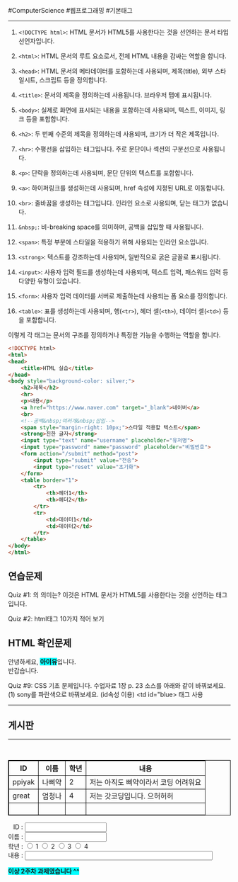 #ComputerScience #웹프로그래밍 #기본태그 

---
1. `<!DOCTYPE html>`: HTML 문서가 HTML5를 사용한다는 것을 선언하는 문서 타입 선언자입니다.

2. `<html>`: HTML 문서의 루트 요소로서, 전체 HTML 내용을 감싸는 역할을 합니다.

3. `<head>`: HTML 문서의 메타데이터를 포함하는데 사용되며, 제목(title), 외부 스타일시트, 스크립트 등을 정의합니다.

4. `<title>`: 문서의 제목을 정의하는데 사용됩니다. 브라우저 탭에 표시됩니다.

5. `<body>`: 실제로 화면에 표시되는 내용을 포함하는데 사용되며, 텍스트, 이미지, 링크 등을 포함합니다.

6. `<h2>`: 두 번째 수준의 제목을 정의하는데 사용되며, 크기가 더 작은 제목입니다.

7. `<hr>`: 수평선을 삽입하는 태그입니다. 주로 문단이나 섹션의 구분선으로 사용됩니다.

8. `<p>`: 단락을 정의하는데 사용되며, 문단 단위의 텍스트를 포함합니다.

9. `<a>`: 하이퍼링크를 생성하는데 사용되며, href 속성에 지정된 URL로 이동합니다.

10. `<br>`: 줄바꿈을 생성하는 태그입니다. 인라인 요소로 사용되며, 닫는 태그가 없습니다.

11. `&nbsp;`: 비-breaking space를 의미하며, 공백을 삽입할 때 사용됩니다.

12. `<span>`: 특정 부분에 스타일을 적용하기 위해 사용되는 인라인 요소입니다.

13. `<strong>`: 텍스트를 강조하는데 사용되며, 일반적으로 굵은 글꼴로 표시됩니다.

14. `<input>`: 사용자 입력 필드를 생성하는데 사용되며, 텍스트 입력, 패스워드 입력 등 다양한 유형이 있습니다.

15. `<form>`: 사용자 입력 데이터를 서버로 제출하는데 사용되는 폼 요소를 정의합니다.

16. `<table>`: 표를 생성하는데 사용되며, 행(`<tr>`), 헤더 셀(`<th>`), 데이터 셀(`<td>`) 등을 포함합니다.

이렇게 각 태그는 문서의 구조를 정의하거나 특정한 기능을 수행하는 역할을 합니다.

```html
<!DOCTYPE html>
<html>
<head>
    <title>HTML 실습</title>
</head>
<body style="background-color: silver;">
    <h2>제목</h2>
    <hr>
    <p>내용</p>
    <a href="https://www.naver.com" target="_blank">네이버</a>
    <br>
    <!--공백&nbsp;여러개&nbsp;삽입-->
    <span style="margin-right: 10px;">스타일 적용할 텍스트</span>
    <strong>진한 글자</strong>
    <input type="text" name="username" placeholder="유저명">
    <input type="password" name="password" placeholder="비밀번호">
    <form action="/submit" method="post">
        <input type="submit" value="전송">
        <input type="reset" value="초기화">
    </form>
    <table border="1">
        <tr>
            <th>헤더1</th>
            <th>헤더2</th>
        </tr>
        <tr>
            <td>데이터1</td>
            <td>데이터2</td>
        </tr>
    </table>
</body>
</html>
```

## 연습문제

Quiz #1: <!DOCTYPE html>의 의미는?
	이것은 HTML 문서가 HTML5를 사용한다는 것을 선언하는 태그입니다.

Quiz #2: html태그 10가지 적어 보기
	<head> <style> <body> <meta> <title> <a href> <table> <br> <hr> <form>

Quiz #3: html 주석 작성 방법은?
	<!-- 나는 주석 입니다. -->

Quiz #4: ‘이동’이라는 글자를 누르면 새 탭이 열리면서 다른 페이지(new.html)로 링크하게 만드는 html 코딩 한 줄을 적어보세요.
	<a href="new.html" target="_blank">이동

Quiz #5: type속성의 값이 submit인 button 태그는 화면에 버튼모양으로 보입니다. 이 버튼을 클릭하면 어떤 결과가 나올까요? 그리고 type속성의 값이 reset인 버튼을 클릭하면 어떤 결과가 나올까요?
	submit : 해당 버튼이 포함된 <form> 요소의 데이터가 method 방법으로 action 주소에 제출됩니다.
	reset : 해당 버튼이 포함된 폼의 입력 내용이 초기화됩니다.

Quiz #6: 화면 전체를 "lime" 색상으로 설정하려면 어느 태그에 어떤 코딩을 추가해야 할까요?
(1) body 태그 안에 적는 방법
	<body style="background-color:lime">

(2) CSS 부분을 따로 style태그로 분리
	<style>
	    body {background-color:lime;}

(3) CSS 부분을 다른 파일로 분리
	<head><link rel="stylesheet" href="1.css"></head>
	
	1.css
	@charset "UTF-8";
	body{background-color:lime;}

Quiz #7: 아래 화면 처럼 나오게 코딩해보세요.
1장 확인문제 7
- 맨/워먼 중 하나만 선택할 수 있고, 식성 3개 중 하나만 선택할
수 있도록 하려면 name속성을 어떻게 설정하면 되나요?
- value속성의 값은 영어로 넣으세요.
	<body><form action="" method="">
	    성별: <input type="radio" name="gender" value="man">맨
	        <input type="radio" name="gender" value="waman">워먼<br>
	    식성: <input type="radio" name="food" value="meet">고기only
	        <input type="radio" name="food" value="vat">채소only
	        <input type="radio" name="food" value="all">뭐든

Quiz #8: 좌측 소스를 수정해서 우측 화면이 나오도록 하세요
	<h2>HTML 확인문제</h2>
	안녕하세요, 아이유입니다.
	반값습니다!
	<style>
	    h2 {background-color:yellow; color:gray}
	    strong {background-color:aqua;}
	</style>
	<body><h2>HTML 확인문제</h2>
	    안녕하세요, <strong>아이유</strong>입니다.<br>반갑습니다.

Quiz #9: CSS 기초 문제입니다.
수업자료 1장 p. 23 소스를 아래와 같이 바꿔보세요.
(1) sony를 파란색으로 바꿔보세요. (id속성 이용)
	 <td id="blue> 태그 사용 <style>태그에서 #blue 선언 
(2) sony외에 손흥민도 파란색으로 바꿔보세요.
	(class 속성 이용)
	<td class="blue">태그 사용 <style>태그에서 .blue 선언

Quiz #10: 첫 과제!
    (1) 좌측화면하고 최대한 똑같이 구현
    (2) 타이틀에는 본인 학번 이름
    (3) form은 넣어도 되고 안 넣어도 무관
    (4) 테이블은 4행 4열입니다. 들어있는 내용은 개성있게 바꿔보세요.
    (5) ID : 앞부분에 &nbsp;를 넣어서 ID, 이름, 학년, 내용 세로 줄 최대한 정렬되도록
    (6) type= ”text” 박스 크기 조절은 size=50 이런 식으로 속성 넣어주시면 됩니다.
    (7) 맨 마지막 라인(이상 2주차...) 진하게
    (8) 소스 (txt파일) 및 화면 (그림파일) 제출

<!DOCTYPE html>
<html>
<head>
    <title>1705817엄윤상</title>
    <style>
        body {background-color: lime;}
        table, th, td {border: 1px solid black;}
    </style>
</head>
<body>
    <hr>
    <h2>게시판</h2>
    <hr><br>
    <table>
        <tr>
            <th>ID <th>이름 <th>학년 <th>내용
        <tr>
            <td>ppiyak <td>나삐약 <td>2 <td>저는 아직도 삐약이라서 코딩 어려워요
        <tr>
            <td>great <td>엄청나 <td>4 <td>저는 갓코딩입니다. 으허허허
        <tr>
            <td>&nbsp; <td>&nbsp; <td>&nbsp; <td>&nbsp;
        </tr>
    </table>
    <p>
        &nbsp;&nbsp; ID : <input type="text"><br>
        이름 : <input type="text"><br>
        학년 :
        <input type="radio"> 1
        <input type="radio"> 2
        <input type="radio"> 3
        <input type="radio"> 4<br>
        내용 : <input type="text" size="50">
    </p>
    <strong>이상 2주차 과제였습니다 ^^</strong>
</body>
</html>
